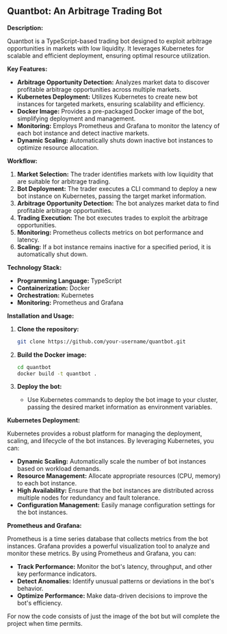 ## Quantbot: An Arbitrage Trading Bot

**Description:**

Quantbot is a TypeScript-based trading bot designed to exploit arbitrage opportunities in markets with low liquidity. It leverages Kubernetes for scalable and efficient deployment, ensuring optimal resource utilization.

**Key Features:**

* **Arbitrage Opportunity Detection:** Analyzes market data to discover profitable arbitrage opportunities across multiple markets.
* **Kubernetes Deployment:** Utilizes Kubernetes to create new bot instances for targeted markets, ensuring scalability and efficiency.
* **Docker Image:** Provides a pre-packaged Docker image of the bot, simplifying deployment and management.
* **Monitoring:** Employs Prometheus and Grafana to monitor the latency of each bot instance and detect inactive markets.
* **Dynamic Scaling:** Automatically shuts down inactive bot instances to optimize resource allocation.

**Workflow:**

1. **Market Selection:** The trader identifies markets with low liquidity that are suitable for arbitrage trading.
2. **Bot Deployment:** The trader executes a CLI command to deploy a new bot instance on Kubernetes, passing the target market information.
3. **Arbitrage Opportunity Detection:** The bot analyzes market data to find profitable arbitrage opportunities.
4. **Trading Execution:** The bot executes trades to exploit the arbitrage opportunities.
5. **Monitoring:** Prometheus collects metrics on bot performance and latency.
6. **Scaling:** If a bot instance remains inactive for a specified period, it is automatically shut down.

**Technology Stack:**

* **Programming Language:** TypeScript
* **Containerization:** Docker
* **Orchestration:** Kubernetes
* **Monitoring:** Prometheus and Grafana

**Installation and Usage:**

1. **Clone the repository:**

   ```bash
   git clone https://github.com/your-username/quantbot.git
   ```

2. **Build the Docker image:**

   ```bash
   cd quantbot
   docker build -t quantbot .
   ```

3. **Deploy the bot:**

   - Use Kubernetes commands to deploy the bot image to your cluster, passing the desired market information as environment variables.

**Kubernetes Deployment:**

Kubernetes provides a robust platform for managing the deployment, scaling, and lifecycle of the bot instances. By leveraging Kubernetes, you can:

* **Dynamic Scaling:** Automatically scale the number of bot instances based on workload demands.
* **Resource Management:** Allocate appropriate resources (CPU, memory) to each bot instance.
* **High Availability:** Ensure that the bot instances are distributed across multiple nodes for redundancy and fault tolerance.
* **Configuration Management:** Easily manage configuration settings for the bot instances.

**Prometheus and Grafana:**

Prometheus is a time series database that collects metrics from the bot instances. Grafana provides a powerful visualization tool to analyze and monitor these metrics. By using Prometheus and Grafana, you can:

* **Track Performance:** Monitor the bot's latency, throughput, and other key performance indicators.
* **Detect Anomalies:** Identify unusual patterns or deviations in the bot's behavior.
* **Optimize Performance:** Make data-driven decisions to improve the bot's efficiency.

For now the code consists of just the image of the bot but will complete the project when time permits.
